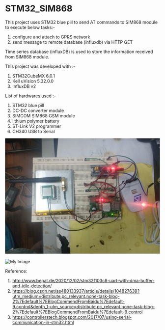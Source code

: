 # STM32_SIM868
This project uses STM32 blue pill to send AT commands to SIM868 module to execute below tasks:-
1. configure and attach to GPRS network
2. send message to remote database (influxdb) via HTTP GET

Time series database (influxDB) is used to store the information received from SIM868 module.

This project was developed with :-<br /> 
1. STM32CubeMX 6.0.1<br /> 
2. Keil uVision 5.32.0.0<br />
3. InfluxDB v2

List of hardwares used :-<br />
1. STM32 blue pill 
2. DC-DC converter module
3. SIMCOM SIM868 GSM module
4. lithium polymer battery
5. ST-Link V2 programmer
6. CH340 USB to Serial


![My Image](images/testbed.jpg)


![My Image](images/sscom.png)




Reference: <br />
1. http://www.bepat.de/2020/12/02/stm32f103c8-uart-with-dma-buffer-and-idle-detection/ <br />
2. https://blog.csdn.net/as480133937/article/details/104827639?utm_medium=distribute.pc_relevant.none-task-blog-2%7Edefault%7EBlogCommendFromBaidu%7Edefault-9.control&depth_1-utm_source=distribute.pc_relevant.none-task-blog-2%7Edefault%7EBlogCommendFromBaidu%7Edefault-9.control <br />
3. https://controllerstech.blogspot.com/2017/07/using-serial-communication-in-stm32.html <br />




